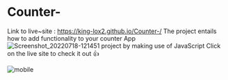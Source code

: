 # Counter- 
Link to live~site : https://king-lox2.github.io/Counter-/ 
The project entails how to add functionality to your counter App![Screenshot_20220718-121451](https://user-images.githubusercontent.com/59830659/179500424-616fc651-db54-448c-b666-40d2ebd072ec.png)
 project by making use of JavaScript 
Click on the live site to check it out 👍

![mobile](https://user-images.githubusercontent.com/59830659/179500681-6640889c-69af-41b7-b57b-9c8f3050e93f.png)

